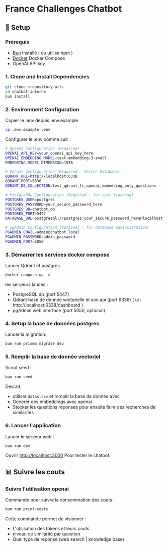 # France Challenges Chatbot

## 🚀 Setup

### Prérequis

- [Bun](https://bun.sh/) Installé ( ou utilise npm )
- [Docker](https://www.docker.com/) Docker Compose
- OpenAI API key

### 1. Clone and Install Dependencies

```bash
git clone <repository-url>
cd chatbot-interne
bun install
```

### 2. Environment Configuration

Copier le .env depuis .env.example

```bash
cp .env.example .env
```

Configurer le .env comme suit

```bash
# OpenAI Configuration (Required)
OPENAI_API_KEY=your_openai_api_key_here
OPENAI_EMBEDDING_MODEL=text-embedding-3-small
EMBEDDING_MODEL_DIMENSION=1536

# Qdrant Configuration (Required - Vector Database)
QDRANT_URL=http://localhost:6338
QDRANT_PORT=6338
QDRANT_DB_COLLECTION=test_qdrant_fc_openai_embedding_only_questions

# PostgreSQL Configuration (Required - for cost tracking)
POSTGRES_USER=postgres
POSTGRES_PASSWORD=your_secure_password_here
POSTGRES_DB=chatbot_db
POSTGRES_PORT=5447
DATABASE_URL=postgresql://postgres:your_secure_password_here@localhost:5447/chatbot_db

# pgAdmin Configuration (Optional - for database administration)
PGADMIN_EMAIL=admin@chatbot.local
PGADMIN_PASSWORD=admin_password
PGADMIN_PORT=5050

```
### 3. Démarrer les services docker compose

Lancer Qdrant et postgres

```bash
docker compose up -d
```

les serveurs lancés :
- PostgreSQL db (port 5447)
- Qdrant base de donnée vectorielle et son api (port 6338) ( ui : http://localhost:6338/dashboard )
- pgAdmin web interface (port 5050, optional)

### 4. Setup la base de données postgres

Lancer la migration:

```bash
bun run prisma migrate dev
```

### 5. Remplir la base de donnée vectoriel

Script seed :

```bash
bun run seed
```

Devrait :
- utiliser `datas.csv` et remplir la base de donnée avec
- Generer des embeddings avec openai
- Stocker les questions reponses pour ensuite faire des recherches de similarites

### 6. Lancer l'application

Lancer le serveur web :

```bash
bun run dev
```

Ouvrir [http://localhost:3000](http://localhost:3000) Pour tester le chatbot.

## 📊 Suivre les couts

### Suivre l'utilisation openai

Commande pour suivre la consommation des couts :

```bash
bun run print-costs
```

Cette commande permet de visionner :
- L'utilisation des tokens et leurs couts
- niveau de similarité par question
- Quel type de reponse (web search | knowledge base)